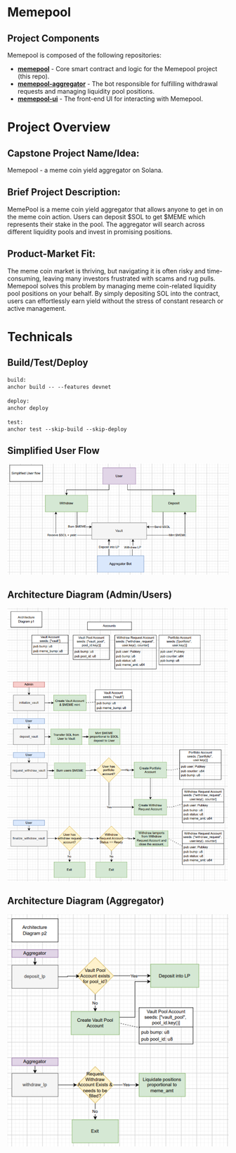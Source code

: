 # Memepool

## Project Components

Memepool is composed of the following repositories:

- **[memepool](https://github.com/suite/memepool)** - Core smart contract and logic for the Memepool project (this repo).
- **[memepool-aggregator](https://github.com/suite/memepool-aggregator)** - The bot responsible for fulfilling withdrawal requests and managing liquidity pool positions.
- **[memepool-ui](https://github.com/suite/memepool-ui)** - The front-end UI for interacting with Memepool.

# Project Overview

## Capstone Project Name/Idea:

Memepool - a meme coin yield aggregator on Solana.

## Brief Project Description:

MemePool is a meme coin yield aggregator that allows anyone to get in on the meme coin action. Users can deposit $SOL to get $MEME which represents their stake in the pool. The aggregator will search across different liquidity pools and invest in promising positions.

## Product-Market Fit:
The meme coin market is thriving, but navigating it is often risky and time-consuming, leaving many investors frustrated with scams and rug pulls. Memepool solves this problem by managing meme coin-related liquidity pool positions on your behalf. By simply depositing SOL into the contract, users can effortlessly earn yield without the stress of constant research or active management. 


# Technicals

## Build/Test/Deploy
```build devnet:
build:
anchor build -- --features devnet 

deploy:
anchor deploy

test:
anchor test --skip-build --skip-deploy
```

## Simplified User Flow
![User Flow](simplified_user_flow_meme.png)

## Architecture Diagram (Admin/Users)
![Arch1](arch_diagram_meme_p1.png)

## Architecture Diagram (Aggregator)
![Arch2](arch_diagram_meme_p2.png)
